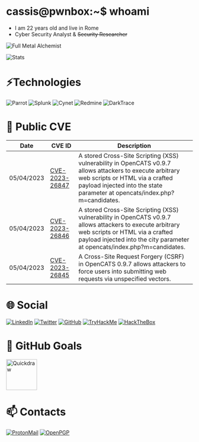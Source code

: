 # cassis@pwnbox:~$ whoami
* I am 22 years old and live in Rome
* Cyber Security Analyst & ~~Security Researcher~~

![Full Metal Alchemist](https://media.tenor.com/FuL3EYm87LgAAAAd/fullmetal-alchemist-edward-elric.gif)

![Stats](https://github-readme-stats.vercel.app/api?username=cassis-sec&count_private=true)

# ⚡Technologies
![Parrot](https://img.shields.io/badge/OS-Parrot-blue)
![Splunk](https://img.shields.io/badge/SIEM-Splunk-65a637)
![Cynet](https://img.shields.io/badge/XDR-Cynet-f0369b)
![Redmine](https://img.shields.io/badge/Ticketing-Redmine-B32024)
![DarkTrace](https://img.shields.io/badge/AI-DarkTrace-ee8626)

# 📰 Public CVE
Date | CVE ID | Description
---- | ---- | ----
05/04/2023 | [CVE-2023-26847](https://nvd.nist.gov/vuln/detail/CVE-2023-26847) | A stored Cross-Site Scripting (XSS) vulnerability in OpenCATS v0.9.7 allows attackers to execute arbitrary web scripts or HTML via a crafted payload injected into the state parameter at opencats/index.php?m=candidates.
05/04/2023 | [CVE-2023-26846](https://nvd.nist.gov/vuln/detail/CVE-2023-26846) | A stored Cross-Site Scripting (XSS) vulnerability in OpenCATS v0.9.7 allows attackers to execute arbitrary web scripts or HTML via a crafted payload injected into the city parameter at opencats/index.php?m=candidates.
05/04/2023 | [CVE-2023-26845](https://nvd.nist.gov/vuln/detail/CVE-2023-26845) | A Cross-Site Request Forgery (CSRF) in OpenCATS 0.9.7 allows attackers to force users into submitting web requests via unspecified vectors.

# 🌐 Social
[![LinkedIn](https://img.shields.io/badge/LinkedIn-0A66C2.svg?logo=LinkedIn&logoColor=white)](https://www.linkedin.com/in/davidebernacchia)
[![Twitter](https://img.shields.io/badge/Twitter-1DA1F2.svg?logo=Twitter&logoColor=white)](URL_PROFILE)
[![GitHub](https://img.shields.io/badge/GitHub-181717.svg?logo=GitHub&logoColor=white)](https://github.com/cassis-sec)
[![TryHackMe](https://img.shields.io/badge/TryHackMe-212C42.svg?logo=TryHackMe&logoColor=white)](https://tryhackme.com/p/cassis)
[![HackTheBox](https://img.shields.io/badge/HackTheBox-111927.svg?logo=Hack%20The%20Box&logoColor=#9FEF00)](https://app.hackthebox.com/users/274695)

# 🥅 GitHub Goals
<img width="83" alt="Quickdraw" src="https://user-images.githubusercontent.com/68501230/218776286-e3e67272-72a7-49b6-ad36-3023f82120cf.png">

# 📫 Contacts
[![ProtonMail](https://img.shields.io/badge/ProtonMail-8B89CC.svg?logo=ProtonMail&logoColor=white)](mailto:davide.bernacchia@protonmail.com?subject=Hello%20Friend)
[![OpenPGP](https://img.shields.io/badge/OpenPGP-0093DD.svg?logo=GNU%20Privacy%20Guard&logoColor=white)](https://keys.openpgp.org/vks/v1/by-fingerprint/5B1035B6A0DE95A9C6F9B626AF09E7EBC273A18E)
